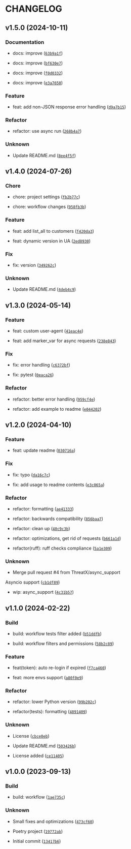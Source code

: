 # CHANGELOG

## v1.5.0 (2024-10-11)

### Documentation

* docs: improve ([`63b9a1f`](https://github.com/ThreatX/threatx-api-client/commit/63b9a1fd55c6c87aaa5732f310bc3d9535e2f2aa))

* docs: improve ([`bf630e7`](https://github.com/ThreatX/threatx-api-client/commit/bf630e700fa0f8457ee61ee59b29ecc1cfab8b3b))

* docs: improve ([`f0d0332`](https://github.com/ThreatX/threatx-api-client/commit/f0d0332e6dc6b92f08683ff86e682be29284dd1f))

* docs: improve ([`e3a7650`](https://github.com/ThreatX/threatx-api-client/commit/e3a7650bda052e0f7a3b2ba26a7ce0820c767862))

### Feature

* feat: add non-JSON response error handling ([`d9a7b15`](https://github.com/ThreatX/threatx-api-client/commit/d9a7b157f6a6d75cdf30998a2d9feeef9c8d6f7f))

### Refactor

* refactor: use async run ([`268b4a7`](https://github.com/ThreatX/threatx-api-client/commit/268b4a71bd4ae1af0ea294f9870e825762c9fd1e))

### Unknown

* Update README.md ([`8ee4f5f`](https://github.com/ThreatX/threatx-api-client/commit/8ee4f5f662697352c4fb757c570eea1c0f4793b0))

## v1.4.0 (2024-07-26)

### Chore

* chore: project settings ([`fb2b77c`](https://github.com/ThreatX/threatx-api-client/commit/fb2b77c20fdcc084c627c919b834c47b15d8ff35))

* chore: workflow changes ([`958fb3b`](https://github.com/ThreatX/threatx-api-client/commit/958fb3b47f63daae594985131b1faeab77aad39a))

### Feature

* feat: add list_all to customers ([`f420da3`](https://github.com/ThreatX/threatx-api-client/commit/f420da320c5772f948f1ce1563dd1e91da21bd87))

* feat: dynamic version in UA ([`2ed8930`](https://github.com/ThreatX/threatx-api-client/commit/2ed89300105fdd85ff90635fcd2f1e6d92b64ab2))

### Fix

* fix: version ([`349262c`](https://github.com/ThreatX/threatx-api-client/commit/349262c04f96277e0e3e6b9db8f395a85278295b))

### Unknown

* Update README.md ([`4deb4c9`](https://github.com/ThreatX/threatx-api-client/commit/4deb4c97f6364d5326c22dbc50909c3085973416))

## v1.3.0 (2024-05-14)

### Feature

* feat: custom user-agent ([`41eac4e`](https://github.com/ThreatX/threatx-api-client/commit/41eac4e6dac2a711efc8f87271f8ab1abd4c7379))

* feat: add marker_var for async requests ([`238e843`](https://github.com/ThreatX/threatx-api-client/commit/238e843066b2905c945911bddb111c792bc8fd88))

### Fix

* fix: error handling ([`c6372bf`](https://github.com/ThreatX/threatx-api-client/commit/c6372bfb1e1514370b3457ea4fcc356dfb6a3f11))

* fix: pytest ([`0eaca26`](https://github.com/ThreatX/threatx-api-client/commit/0eaca266246df604dbb50ffba0a571aa69c31bd7))

### Refactor

* refactor: better error handling ([`959cf4e`](https://github.com/ThreatX/threatx-api-client/commit/959cf4e4ee406178f3ce69040090cc0d9a7bb414))

* refactor: add example to readme ([`e044202`](https://github.com/ThreatX/threatx-api-client/commit/e0442026659481d349c33056c6f94057c803449d))

## v1.2.0 (2024-04-10)

### Feature

* feat: update readme ([`030716a`](https://github.com/ThreatX/threatx-api-client/commit/030716aa7a3055fd25e05eb9b1694801098943ea))

### Fix

* fix: typo ([`da16c7c`](https://github.com/ThreatX/threatx-api-client/commit/da16c7c4a1a05b6d629c2012fa2f9c090f596c73))

* fix: add usage to readme contents ([`e3c065a`](https://github.com/ThreatX/threatx-api-client/commit/e3c065ae53fe65ae8eafa8ae7ca429bb44d91f18))

### Refactor

* refactor: formatting ([`ae41333`](https://github.com/ThreatX/threatx-api-client/commit/ae4133364de52e254ef5c853ed12066f591d8c33))

* refactor: backwards compatibility ([`856baa7`](https://github.com/ThreatX/threatx-api-client/commit/856baa7b57d8a45e2480e04293c59178d3e8ca2e))

* refactor: clean up ([`40c9c3b`](https://github.com/ThreatX/threatx-api-client/commit/40c9c3b97e12fc5c4024fb8a15f2690c2da064ff))

* refactor: optimizations, get rid of requests ([`b661a1d`](https://github.com/ThreatX/threatx-api-client/commit/b661a1dbf9c90c7bd571043adb9c783869f272b9))

* refactor(ruff): ruff checks compliance ([`5a1e309`](https://github.com/ThreatX/threatx-api-client/commit/5a1e3093501380bd7d070cd391f4d9d59e0a6e82))

### Unknown

* Merge pull request #4 from ThreatX/async_support

Asyncio support ([`cb1df89`](https://github.com/ThreatX/threatx-api-client/commit/cb1df8937e628a09fb7257a6c90838bde34a2ea6))

* wip: async_support ([`4c31b57`](https://github.com/ThreatX/threatx-api-client/commit/4c31b577e61cebdbd51b65e443dc3edcc9c85975))

## v1.1.0 (2024-02-22)

### Build

* build: workflow tests filter added ([`b51ddfb`](https://github.com/ThreatX/threatx-api-client/commit/b51ddfb13a4aee7b1a558272998b7856dd4ad1b4))

* build: workflow filters and permissions ([`58b2c89`](https://github.com/ThreatX/threatx-api-client/commit/58b2c89a1c63399dde08a1fb6b508321813c1cbf))

### Feature

* feat(token): auto re-login if expired ([`f7ca460`](https://github.com/ThreatX/threatx-api-client/commit/f7ca4603890c4c7fcf65775c16e62b7392dc4ace))

* feat: more envs support ([`a80f0e9`](https://github.com/ThreatX/threatx-api-client/commit/a80f0e962b4015fbb6dfe64d16f10ffbe1bd8f8e))

### Refactor

* refactor: lower Python version ([`99b202c`](https://github.com/ThreatX/threatx-api-client/commit/99b202c683c7367bda51d010f8dd56d26df5a79e))

* refactor(tests): formatting ([`4891409`](https://github.com/ThreatX/threatx-api-client/commit/4891409c0f55348ace51f2ee04fa74bf334035e3))

### Unknown

* License ([`cbce0eb`](https://github.com/ThreatX/threatx-api-client/commit/cbce0eb9f5f79f4c7a8607949caa38513c6ffe3b))

* Update README.md ([`503426b`](https://github.com/ThreatX/threatx-api-client/commit/503426b45154b5d65095a1174fd40399839ff3ae))

* License added ([`ce11405`](https://github.com/ThreatX/threatx-api-client/commit/ce114058be24c784f1c323bc4aa445679e2d3149))

## v1.0.0 (2023-09-13)

### Build

* build: workflow ([`1ae735c`](https://github.com/ThreatX/threatx-api-client/commit/1ae735c13529a31d1306ca24a7ae0b7b400373aa))

### Unknown

* Small fixes and optimizations ([`473cf60`](https://github.com/ThreatX/threatx-api-client/commit/473cf60cb3efc62e2f0d9cf243a4afd073dd48a3))

* Poetry project ([`19772ab`](https://github.com/ThreatX/threatx-api-client/commit/19772aba7b70dd4fa7ec2a667d648e25f46a143a))

* Initial commit ([`13417b6`](https://github.com/ThreatX/threatx-api-client/commit/13417b6c9603344991911fb6ad7596732907c2dd))

